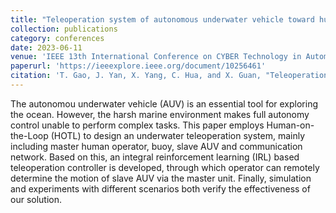 ```yaml
---
title: "Teleoperation system of autonomous underwater vehicle toward human-on-the-loop: design and implementation"
collection: publications
category: conferences
date: 2023-06-11
venue: 'IEEE 13th International Conference on CYBER Technology in Automation, Control, and Intelligent Systems (CYBER)'
paperurl: 'https://ieeexplore.ieee.org/document/10256461'
citation: 'T. Gao, J. Yan, X. Yang, C. Hua, and X. Guan, "Teleoperation System of Autonomous Underwater Vehicle Toward Human-on-the-Loop: Design and Implementation," 2023 IEEE 13th International Conference on CYBER Technology in Automation, Control, and Intelligent Systems (CYBER), Qinhuangdao, China, 2023, pp. 142-147'
---
```


The autonomou underwater vehicle (AUV) is an essential tool for exploring the ocean. However, the harsh marine environment makes full autonomy control unable to perform complex tasks. This paper employs Human-on-the-Loop (HOTL) to design an underwater teleoperation system, mainly including master human operator, buoy, slave AUV and communication network. Based on this, an integral reinforcement learning (IRL) based teleoperation controller is developed, through which operator can remotely determine the motion of slave AUV via the master unit. Finally, simulation and experiments with different scenarios both verify the effectiveness of our solution.
